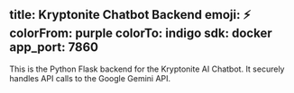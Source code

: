 ## title: Kryptonite Chatbot Backend emoji: ⚡ colorFrom: purple colorTo: indigo sdk: docker app_port: 7860
This is the Python Flask backend for the Kryptonite AI Chatbot. It securely handles API calls to the Google Gemini API.